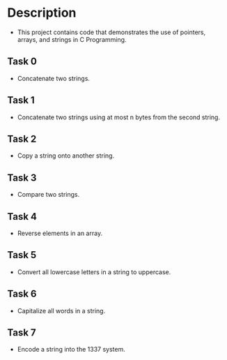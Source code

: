 # Description
- This project contains code that demonstrates the use of pointers, arrays, and strings in C Programming.

## Task 0
- Concatenate two strings.

## Task 1
- Concatenate two strings using at most n bytes from the second string.

## Task 2
- Copy a string onto another string.

## Task 3
- Compare two strings.

## Task 4
- Reverse elements in an array.

## Task 5
- Convert all lowercase letters in a string to uppercase.

## Task 6
- Capitalize all words in a string.

## Task 7
- Encode a string into the 1337 system.
